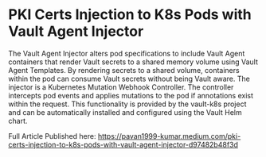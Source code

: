 # PKI Certs Injection to K8s Pods with Vault Agent Injector
The Vault Agent Injector alters pod specifications to include Vault Agent containers that render Vault secrets to a shared memory volume using Vault Agent Templates. By rendering secrets to a shared volume, containers within the pod can consume Vault secrets without being Vault aware.
The injector is a Kubernetes Mutation Webhook Controller. The controller intercepts pod events and applies mutations to the pod if annotations exist within the request. This functionality is provided by the vault-k8s project and can be automatically installed and configured using the Vault Helm chart.

Full Article Published here: https://pavan1999-kumar.medium.com/pki-certs-injection-to-k8s-pods-with-vault-agent-injector-d97482b48f3d
